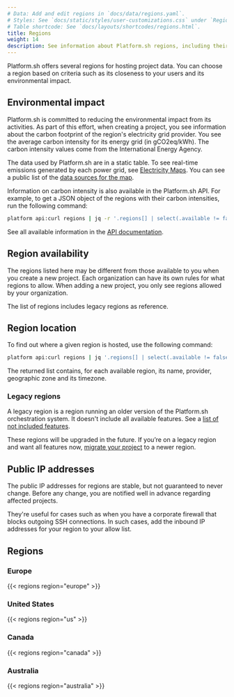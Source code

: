 ```yaml
---
# Data: Add and edit regions in `docs/data/regions.yaml`.
# Styles: See `docs/static/styles/user-customizations.css` under `Region information`
# Table shortcode: See `docs/layouts/shortcodes/regions.html`.
title: Regions
weight: 14
description: See information about Platform.sh regions, including their environmental impact and IP addresses.
---
```


Platform.sh offers several regions for hosting project data.
You can choose a region based on criteria such as its closeness to your users and its environmental impact.

## Environmental impact

Platform.sh is committed to reducing the environmental impact from its activities.
As part of this effort, when creating a project, you see information about the carbon footprint of the region's electricity grid provider.
You see the average carbon intensity for its energy grid (in gCO2eq/kWh).
The carbon intensity values come from the International Energy Agency.

The data used by Platform.sh are in a static table.
To see real-time emissions generated by each power grid, see [Electricity Maps](https://app.electricitymap.org/map).
You can see a public list of the [data sources for the map](https://github.com/electricitymap/electricitymap-contrib/blob/master/DATA_SOURCES.md).

Information on carbon intensity is also available in the Platform.sh API.
For example, to get a JSON object of the regions with their carbon intensities, run the following command:

```bash
platform api:curl regions | jq -r '.regions[] | select(.available != false) | .label + ": " + .environmental_impact.carbon_intensity'
```

See all available information in the [API documentation](https://api.platform.sh/docs/#tag/Regions).

## Region availability

The regions listed here may be different from those available to you when you create a new project.
Each organization can have its own rules for what regions to allow.
When adding a new project, you only see regions allowed by your organization.

The list of regions includes legacy regions as reference.

## Region location

To find out where a given region is hosted, use the following command:

``` bash
platform api:curl regions | jq '.regions[] | select(.available != false)  | .id + ": " + .provider.name + " - " + .zone + " - " + .timezone' | sort
```

The returned list contains, for each available region, its name, provider, geographic zone and its timezone.

### Legacy regions

A legacy region is a region running an older version of the Platform.sh orchestration system.
It doesn't include all available features.
See a [list of not included features](../projects/region-migration.md#why-migrate-between-regions).

These regions will be upgraded in the future.
If you’re on a legacy region and want all features now,
[migrate your project](../projects/region-migration.md) to a newer region.

## Public IP addresses

The public IP addresses for regions are stable, but not guaranteed to never change.
Before any change, you are notified well in advance regarding affected projects.

They're useful for cases such as when you have a corporate firewall that blocks outgoing SSH connections.
In such cases, add the inbound IP addresses for your region to your allow list.

## Regions

### Europe

{{< regions region="europe" >}}

### United States

{{< regions region="us" >}}

### Canada

{{< regions region="canada" >}}

### Australia

{{< regions region="australia" >}}
